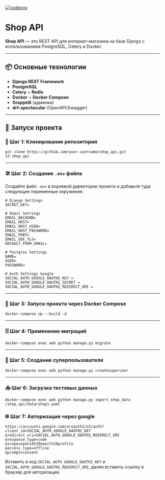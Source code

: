 [![codecov](https://codecov.io/gh/ivangol739/shop_api/branch/main/graph/badge.svg)](https://codecov.io/gh/ivangol739/shop_api)

# Shop API

**Shop API** — это REST API для интернет-магазина на базе Django с использованием PostgreSQL, Celery и Docker. 

---

## 📦 Основные технологии

- **Django REST Framework**
- **PostgreSQL**
- **Celery** + **Redis**
- **Docker** + **Docker Compose**
- **Grappelli** (админка)
- **drf-spectacular** (OpenAPI/Swagger)

---

## 🚀 Запуск проекта

### 🔧 Шаг 1: Клонирование репозитория

```
git clone https://github.com/your-username/shop_api.git
cd shop_api
```

---

### 🛠 Шаг 2: Создание `.env` файла

Создайте файл `.env` в корневой директории проекта и добавьте туда следующие переменные окружения:

```env
# Django Settings
SECRET_KEY=

# Email Settings
EMAIL_BACKEND=
EMAIL_HOST=
EMAIL_HOST_USER=
EMAIL_HOST_PASSWORD=
EMAIL_PORT=
EMAIL_USE_TLS=
DEFAULT_FROM_EMAIL=

# Postgres Settings
NAME=
USER=
PASSWORD=

# Auth Settings Google
SOCIAL_AUTH_GOOGLE_OAUTH2_KEY = 
SOCIAL_AUTH_GOOGLE_OAUTH2_SECRET = 
SOCIAL_AUTH_GOOGLE_OAUTH2_REDIRECT_URI = 
```

---

### 🐳 Шаг 3: Запуск проекта через Docker Compose

```
docker-compose up --build -d
```

---

### 🗄 Шаг 4: Применение миграций

```
docker-compose exec web python manage.py migrate
```

---

### 👤 Шаг 5: Создание суперпользователя

```
docker-compose exec web python manage.py createsuperuser
```

---

### 📥 Шаг 6: Загрузка тестовых данных

```
docker-compose exec web python manage.py import_shop_data /shop_api/data/shop1.yaml
```

### 🌐 Шаг 7: Авторизация через google

```
https://accounts.google.com/o/oauth2/v2/auth?
client_id=SOCIAL_AUTH_GOOGLE_OAUTH2_KEY
&redirect_uri=SOCIAL_AUTH_GOOGLE_OAUTH2_REDIRECT_URI
&response_type=code
&scope=openid%20email%20profile
&access_type=offline
&prompt=consent
```
Вставить в код `SOCIAL_AUTH_GOOGLE_OAUTH2_KEY` и `SOCIAL_AUTH_GOOGLE_OAUTH2_REDIRECT_URI`, далее вставить ссылку в браузер для авторизации.